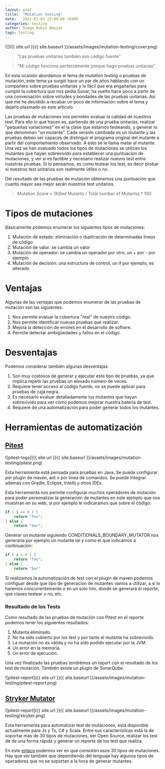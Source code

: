 ```yaml
---
layout: post
title:  "Mutation testing"
date:   2021-03-03 15:00:00 +0100
categories: testing
author: Diego Rubio Abujas
tags: testing
---
```


![]({{ site.url }}{{ site.baseurl }}/assets/images/mutation-testing/cover.png)

> "Las pruebas unitarias también son código fuente"

> "Mi código funciona perfectamente porque hago pruebas unitarias"

En esta ocasión abordamos el tema de *mutation testing* o pruebas de mutación, este tema ya surgió hace un par de años hablando con un compañero sobre pruebas unitarias y lo fácil que era engañarlas para cumplir la cobertura que nos pedía Sonar, ha vuelto hace poco a partir de una conversación sobre virtudes y bondades de las pruebas unitarias. Así que me he decidido a recabar un poco de información sobre el tema y dejarlo plasmado en este artículo.

Las pruebas de mutaciones nos permiten evaluar la calidad de nuestros test. Para ello lo que hacen es, partiendo de una prueba unitarias, realizar "pequeñas variaciones" en el la clase que estamos testeando, y generar lo que denominan "un mutante". Cada versión cambiada es un mutante y las pruebas deben ser capaces de distinguir el programa original del mutante a partir del comportamiento observado. A esto se le llama matar al mutante. Una vez se han evaluado todos los tipos de mutaciones se utilizan los mutantes que hayan sobrevivido para establecer una puntuación de mutaciones, y ver si es factible y necesario realizar nuevos test entre nuestras pruebas. Si lo pensamos, es como testear los test, es decir probar si nuestros test unitarios son realmente útiles o no. 

Del resultado de las pruebas de mutación obtenemos una puntuación que cuanto mayor sea mejor serán nuestros test unitarios.

> Mutation Score = (Killed Mutants / Total number of Mutants) * 100

# Tipos de mutaciones

Básicamente podemos enumerar los siguientes tipos de mutaciones:

1. Mutación de estado: eliminación o duplicación de determinadas líneas de código
2. Mutación de valor: se cambia un valor
3. Mutación de operador: se cambia un operador por otro, un + por - por ejemplo
4. Mutación de decisión: una estructura de control, un if por ejemplo, es alterado.

# Ventajas

Algunas de las ventajas que podemos enumerar de las pruebas de mutación son las siguientes:

1. Nos permite evaluar la cobertura "real" de nuestro código.
2. Nos permite identificar nuevas pruebas que realizar.
3. Mejora la detección de errores en el desarrollo de softwre.
4. Permite detectar ambigüedades y fallos en el código.

# Desventajas

Podemos considerar también algunas desventajas:

1. Son muy costosos de generar y ejecutar este tipo de pruebas, ya que implica repetir las pruebas un elevado número de veces. 
2. Requiere tener acceso al código fuente, no se puede aplicar para pruebas de caja negra.
3. Es necesario evaluar detalladamente los mutantes que hayan sobrevivido para ver cómo podemos mejorar nuestra batería de test.
4. Requiere de una automatización para poder generar todos los mutantes.

# Herramientas de automatización

## [Pitest](http://pitest.org/)

![pitest-logo]({{ site.url }}{{ site.baseurl }}/assets/images/mutation-testing/pitest.png)

Esta herramienta está pensada para pruebas en Java. Se puede configurar por plugin de maven, ant o por linea de comandos. Se puede integrar además con Gradle, Eclipse, Intellij y otros IDEs. 

Esta herramienta nos permite configurar muchos operadores de mutación para poder personalizar la generación de mutantes en este ejemplo que nos muestran en su web, si por ejemplo le indicaramos que sobre el código:

```java
if ( i >= 0 ) {
    return "foo";
} else {
    return "bar";
```

Generar un mutante siguiendo CONDITIONALS_BOUNDARY_MUTATOR nos generaría por ejemplo un mutante tal y como el que indicamos a continuación:

```java
if ( i > 0 ) {
    return "foo";
} else {
    return "bar"
```

Si realizamos la automatización de test con el plugin de maven podemos configuar desde que tipo de generacion de mutantes vamos a utilizar, a si lo haremos concurrentemente o en un solo hilo, donde se generará el reporte, que clases testear o no, etc.

### Resultado de los Tests

Como resultado de las pruebas de mutación con Pitest en el reporte podemos tener los siguientes resultados:

1. Mutanta eliminado.
2. No ha sido cubierto por los test y por tanto el mutante ha sobrevivido. 
3. La mutación no es válida y no ha sido podido ejecutar por la JVM.
4. Un error en la memoria.
5. Un error de ejecución.

Una vez finalizado las pruebas tendrémos un report con el resultado de los test de mutación. También existe un plugin de SonarQube.

![pitest-report]({{ site.url }}{{ site.baseurl }}/assets/images/mutation-testing/pitest-report.png)

## [Stryker Mutator](https://stryker-mutator.io)

![pitest-report]({{ site.url }}{{ site.baseurl }}/assets/images/mutation-testing/stryker.png)

Esta herramienta para automatizar test de mutaciónes, está disponible actualmente para Js y Ts, C# y Scala. Entre sus características está la de soportar más de 30 tipos de mutaciones, ser Open Source, realizar los test de de una forma rápida y generar un reporte de los test que realiza.

En este [enlace](https://stryker-mutator.io/docs/mutation-testing-elements/supported-mutators/) podemos ver en qué consisten esos 30 tipos de mutaciones. Hay que ver también que dependiendo del lenguaje hay algunos tipos de operadores que no se soportan a la hora de generar mutantes.

[](https://www.notion.so/Mutation-Testing-ba27029528544907a5fa6ee7188c5a0d#1444f50f23db4f90bf5ecefd52a285a7)
